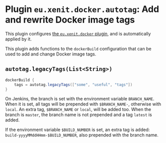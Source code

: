 # Plugin `eu.xenit.docker.autotag`: Add and rewrite Docker image tags

This plugin configures [the `eu.xenit.docker` plugin](./02-plugin-docker.md), and is automatically applied by it.

This plugin adds functions to the `dockerBuild` configuration that can be used to add and change Docker image tags.

## `autotag.legacyTags(List<String>)`

```groovy
dockerBuild {
    tags = autotag.legacyTags(["some", "useful", "tags"])
}
```

On Jenkins, the branch is set with the environment variable `BRANCH_NAME`. When it is set, all tags will be
prepended with `$BRANCH_NAME-`, otherwise with `local`. An extra tag, `$BRANCH_NAME` or `local`, will be added too.
When the branch is `master`, the branch name is not prepended and a tag `latest` is added.

If the environment variable `$BUILD_NUMBER` is set, an extra tag is added: `build-yyyyMMddHHmm-$BUILD_NUMBER`, also prepended with the branch name.
